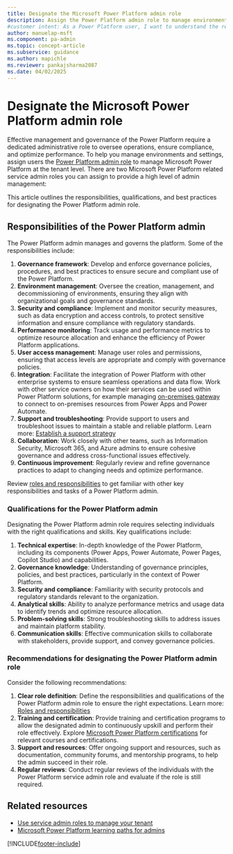 ```yaml
---
title: Designate the Microsoft Power Platform admin role
description: Assign the Power Platform admin role to manage environments, ensure compliance, and optimize performance at the tenant level. Learn more about responsibilities and qualifications.
#customer intent: As a Power Platform user, I want to understand the responsibilities of the Power Platform admin role so that I can assign it effectively.
author: manuelap-msft
ms.component: pa-admin
ms.topic: concept-article
ms.subservice: guidance
ms.author: mapichle
ms.reviewer: pankajsharma2087
ms.date: 04/02/2025
---
```

# Designate the Microsoft Power Platform admin role

Effective management and governance of the Power Platform require a dedicated administrative role to oversee operations, ensure compliance, and optimize performance. 
To help you manage environments and settings, assign users the [Power Platform admin role](/power-platform/admin/use-service-admin-role-manage-tenant#power-platform-administrator) to manage Microsoft Power Platform at the tenant level. There are two Microsoft Power Platform related service admin roles you can assign to provide a high level of admin management:

This article outlines the responsibilities, qualifications, and best practices for designating the Power Platform admin role.

## Responsibilities of the Power Platform admin

The Power Platform admin manages and governs the platform. Some of the responsibilities include:

1. **Governance framework**: Develop and enforce governance policies, procedures, and best practices to ensure secure and compliant use of the Power Platform.
1. **Environment management**: Oversee the creation, management, and decommissioning of environments, ensuring they align with organizational goals and governance standards.
1. **Security and compliance**: Implement and monitor security measures, such as data encryption and access controls, to protect sensitive information and ensure compliance with regulatory standards.
1. **Performance monitoring**: Track usage and performance metrics to optimize resource allocation and enhance the efficiency of Power Platform applications.
1. **User access management**: Manage user roles and permissions, ensuring that access levels are appropriate and comply with governance policies.
1. **Integration**: Facilitate the integration of Power Platform with other enterprise systems to ensure seamless operations and data flow. Work with other service owners on how their services can be used within Power Platform solutions, for example managing [on-premises gateway](/power-platform/admin/wp-onpremises-gateway) to connect to on-premises resources from Power Apps and Power Automate.
1. **Support and troubleshooting**: Provide support to users and troubleshoot issues to maintain a stable and reliable platform. Learn more: [Establish a support strategy](support-strategy.md)
1. **Collaboration**: Work closely with other teams, such as Information Security,  Microsoft 365, and Azure admins to ensure cohesive governance and address cross-functional issues effectively.
1. **Continuous improvement**: Regularly review and refine governance practices to adapt to changing needs and optimize performance.

Review [roles and responsibilities](roles.md) to get familiar with other key responsibilities and tasks of a Power Platform admin.

### Qualifications for the Power Platform admin

Designating the Power Platform admin role requires selecting individuals with the right qualifications and skills. Key qualifications include:

1. **Technical expertise**: In-depth knowledge of the Power Platform, including its components (Power Apps, Power Automate, Power Pages, Copilot Studio) and capabilities.
2. **Governance knowledge**: Understanding of governance principles, policies, and best practices, particularly in the context of Power Platform.
3. **Security and compliance**: Familiarity with security protocols and regulatory standards relevant to the organization.
4. **Analytical skills**: Ability to analyze performance metrics and usage data to identify trends and optimize resource allocation.
5. **Problem-solving skills**: Strong troubleshooting skills to address issues and maintain platform stability.
6. **Communication skills**: Effective communication skills to collaborate with stakeholders, provide support, and convey governance policies.

### Recommendations for designating the Power Platform admin role

Consider the following recommendations:

1. **Clear role definition**: Define the responsibilities and qualifications of the Power Platform admin role to ensure the right expectations. Learn more: [Roles and responsibilities](roles.md)
1. **Training and certification**: Provide training and certification programs to allow the designated admin to continuously upskill and perform their role effectively. Explore [Microsoft Power Platform certifications](/credentials/browse/?products=power-platform) for relevant courses and certifications.
1. **Support and resources**: Offer ongoing support and resources, such as documentation, community forums, and mentorship programs, to help the admin succeed in their role.
1. **Regular reviews**: Conduct regular reviews of the individuals with the Power Platform service admin role and evaluate if the role is still required. 

## Related resources

- [Use service admin roles to manage your tenant](../../admin/use-service-admin-role-manage-tenant.md#service-administrator-permission-matrix)
- [Microsoft Power Platform learning paths for admins](/training/browse/?products=power-platform&roles=administrator&resource_type=learning%20path)


[!INCLUDE[footer-include](../../includes/footer-banner.md)]
